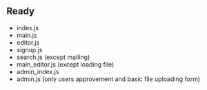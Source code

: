 ## Ready
- index.js
- main.js
- editor.js
- signup.js
- search.js (except mailing)
- main_editor.js (except loading file)
- admin_index.js
- admin.js (only users approvement and basic file uploading form)